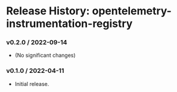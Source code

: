 # Release History: opentelemetry-instrumentation-registry

### v0.2.0 / 2022-09-14

* (No significant changes)

### v0.1.0 / 2022-04-11

* Initial release.
